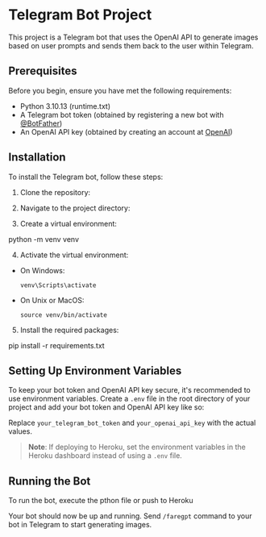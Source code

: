 # Telegram Bot Project

This project is a Telegram bot that uses the OpenAI API to generate images based on user prompts and sends them back to the user within Telegram.

## Prerequisites

Before you begin, ensure you have met the following requirements:

- Python 3.10.13 (runtime.txt)
- A Telegram bot token (obtained by registering a new bot with [@BotFather](https://t.me/botfather))
- An OpenAI API key (obtained by creating an account at [OpenAI](https://openai.com/))

## Installation

To install the Telegram bot, follow these steps:

1. Clone the repository:


2. Navigate to the project directory:


3. Create a virtual environment:

python -m venv venv


4. Activate the virtual environment:

- On Windows:

  ```
  venv\Scripts\activate
  ```

- On Unix or MacOS:

  ```
  source venv/bin/activate
  ```

5. Install the required packages:

pip install -r requirements.txt


## Setting Up Environment Variables

To keep your bot token and OpenAI API key secure, it's recommended to use environment variables. Create a `.env` file in the root directory of your project and add your bot token and OpenAI API key like so:


Replace `your_telegram_bot_token` and `your_openai_api_key` with the actual values.

> **Note**: If deploying to Heroku, set the environment variables in the Heroku dashboard instead of using a `.env` file.

## Running the Bot

To run the bot, execute the pthon file or push to Heroku


Your bot should now be up and running. Send `/faregpt` command to your bot in Telegram to start generating images.

